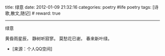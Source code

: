 title: 绿意
date: 2012-01-09 21:32:16
categories: poetry #life poetry
tags: [诗歌,散文,随记]  # <!--more-->
reward: true

---

绿意

黄昏雨星辰，
静树听寂寥。
莫愁花已谢，
春来新叶绿。

<!--more-->

- [来源：个人QQ空间]